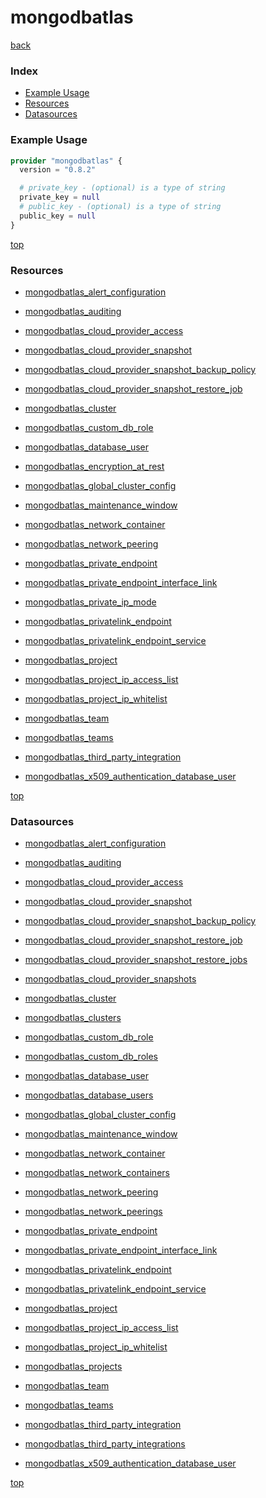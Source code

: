 # mongodbatlas

[back](../)

### Index

- [Example Usage](#example-usage)
- [Resources](#resources)
- [Datasources](#datasources)

### Example Usage

```terraform
provider "mongodbatlas" {
  version = "0.8.2"

  # private_key - (optional) is a type of string
  private_key = null
  # public_key - (optional) is a type of string
  public_key = null
}
```

[top](#index)

### Resources


- [mongodbatlas_alert_configuration](./r/mongodbatlas_alert_configuration.md)

- [mongodbatlas_auditing](./r/mongodbatlas_auditing.md)

- [mongodbatlas_cloud_provider_access](./r/mongodbatlas_cloud_provider_access.md)

- [mongodbatlas_cloud_provider_snapshot](./r/mongodbatlas_cloud_provider_snapshot.md)

- [mongodbatlas_cloud_provider_snapshot_backup_policy](./r/mongodbatlas_cloud_provider_snapshot_backup_policy.md)

- [mongodbatlas_cloud_provider_snapshot_restore_job](./r/mongodbatlas_cloud_provider_snapshot_restore_job.md)

- [mongodbatlas_cluster](./r/mongodbatlas_cluster.md)

- [mongodbatlas_custom_db_role](./r/mongodbatlas_custom_db_role.md)

- [mongodbatlas_database_user](./r/mongodbatlas_database_user.md)

- [mongodbatlas_encryption_at_rest](./r/mongodbatlas_encryption_at_rest.md)

- [mongodbatlas_global_cluster_config](./r/mongodbatlas_global_cluster_config.md)

- [mongodbatlas_maintenance_window](./r/mongodbatlas_maintenance_window.md)

- [mongodbatlas_network_container](./r/mongodbatlas_network_container.md)

- [mongodbatlas_network_peering](./r/mongodbatlas_network_peering.md)

- [mongodbatlas_private_endpoint](./r/mongodbatlas_private_endpoint.md)

- [mongodbatlas_private_endpoint_interface_link](./r/mongodbatlas_private_endpoint_interface_link.md)

- [mongodbatlas_private_ip_mode](./r/mongodbatlas_private_ip_mode.md)

- [mongodbatlas_privatelink_endpoint](./r/mongodbatlas_privatelink_endpoint.md)

- [mongodbatlas_privatelink_endpoint_service](./r/mongodbatlas_privatelink_endpoint_service.md)

- [mongodbatlas_project](./r/mongodbatlas_project.md)

- [mongodbatlas_project_ip_access_list](./r/mongodbatlas_project_ip_access_list.md)

- [mongodbatlas_project_ip_whitelist](./r/mongodbatlas_project_ip_whitelist.md)

- [mongodbatlas_team](./r/mongodbatlas_team.md)

- [mongodbatlas_teams](./r/mongodbatlas_teams.md)

- [mongodbatlas_third_party_integration](./r/mongodbatlas_third_party_integration.md)

- [mongodbatlas_x509_authentication_database_user](./r/mongodbatlas_x509_authentication_database_user.md)


[top](#index)

### Datasources


- [mongodbatlas_alert_configuration](./d/mongodbatlas_alert_configuration.md)

- [mongodbatlas_auditing](./d/mongodbatlas_auditing.md)

- [mongodbatlas_cloud_provider_access](./d/mongodbatlas_cloud_provider_access.md)

- [mongodbatlas_cloud_provider_snapshot](./d/mongodbatlas_cloud_provider_snapshot.md)

- [mongodbatlas_cloud_provider_snapshot_backup_policy](./d/mongodbatlas_cloud_provider_snapshot_backup_policy.md)

- [mongodbatlas_cloud_provider_snapshot_restore_job](./d/mongodbatlas_cloud_provider_snapshot_restore_job.md)

- [mongodbatlas_cloud_provider_snapshot_restore_jobs](./d/mongodbatlas_cloud_provider_snapshot_restore_jobs.md)

- [mongodbatlas_cloud_provider_snapshots](./d/mongodbatlas_cloud_provider_snapshots.md)

- [mongodbatlas_cluster](./d/mongodbatlas_cluster.md)

- [mongodbatlas_clusters](./d/mongodbatlas_clusters.md)

- [mongodbatlas_custom_db_role](./d/mongodbatlas_custom_db_role.md)

- [mongodbatlas_custom_db_roles](./d/mongodbatlas_custom_db_roles.md)

- [mongodbatlas_database_user](./d/mongodbatlas_database_user.md)

- [mongodbatlas_database_users](./d/mongodbatlas_database_users.md)

- [mongodbatlas_global_cluster_config](./d/mongodbatlas_global_cluster_config.md)

- [mongodbatlas_maintenance_window](./d/mongodbatlas_maintenance_window.md)

- [mongodbatlas_network_container](./d/mongodbatlas_network_container.md)

- [mongodbatlas_network_containers](./d/mongodbatlas_network_containers.md)

- [mongodbatlas_network_peering](./d/mongodbatlas_network_peering.md)

- [mongodbatlas_network_peerings](./d/mongodbatlas_network_peerings.md)

- [mongodbatlas_private_endpoint](./d/mongodbatlas_private_endpoint.md)

- [mongodbatlas_private_endpoint_interface_link](./d/mongodbatlas_private_endpoint_interface_link.md)

- [mongodbatlas_privatelink_endpoint](./d/mongodbatlas_privatelink_endpoint.md)

- [mongodbatlas_privatelink_endpoint_service](./d/mongodbatlas_privatelink_endpoint_service.md)

- [mongodbatlas_project](./d/mongodbatlas_project.md)

- [mongodbatlas_project_ip_access_list](./d/mongodbatlas_project_ip_access_list.md)

- [mongodbatlas_project_ip_whitelist](./d/mongodbatlas_project_ip_whitelist.md)

- [mongodbatlas_projects](./d/mongodbatlas_projects.md)

- [mongodbatlas_team](./d/mongodbatlas_team.md)

- [mongodbatlas_teams](./d/mongodbatlas_teams.md)

- [mongodbatlas_third_party_integration](./d/mongodbatlas_third_party_integration.md)

- [mongodbatlas_third_party_integrations](./d/mongodbatlas_third_party_integrations.md)

- [mongodbatlas_x509_authentication_database_user](./d/mongodbatlas_x509_authentication_database_user.md)


[top](#index)